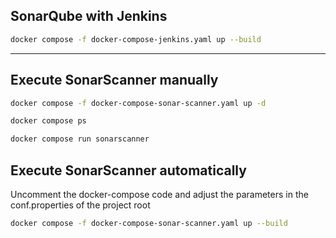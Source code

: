 ## SonarQube with Jenkins
```sh
docker compose -f docker-compose-jenkins.yaml up --build
```
---
## Execute SonarScanner manually
```sh
docker compose -f docker-compose-sonar-scanner.yaml up -d
```
```sh
docker compose ps
```
```sh
docker compose run sonarscanner
```
## Execute SonarScanner automatically
Uncomment the docker-compose code and adjust the parameters in the conf.properties of the project root
```sh
docker compose -f docker-compose-sonar-scanner.yaml up --build
```